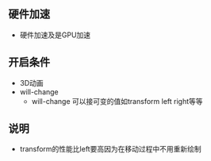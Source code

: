## 硬件加速
- 硬件加速及是GPU加速
## 开启条件
- 3D动画
- will-change
    - will-change 可以接可变的值如transform left right等等
## 说明
- transform的性能比left要高因为在移动过程中不用重新绘制